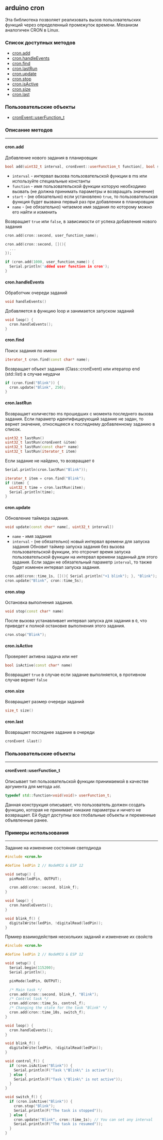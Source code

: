 ## arduino cron
Эта библиотека позволяет реализовать вызов пользовательских функций через определенный промежуток времени. Механизм аналогичен СRON в Linux.

### Список доступных методов
- [cron.add](#cronadd)
- [cron.handleEvents](#cronhandleevents)
- [cron.find](#cronfind)
- [cron.lastRun](#cronlastrun)
- [cron.update](#cronupdate)
- [cron.stop](#cronstop)
- [cron.isActive](#cronisactive)
- [cron.size](#cronsize)
- [cron.last](#cronlast)

### Пользовательские объекты
- [cronEvent::userFunction_t](#croneventuserfunction_t)

### Описание методов
-----------------------
#### cron.add
Добавление нового задания в планировщик
```C++
bool add(uint32_t interval, cronEvent::userFunction_t function[, bool start, const char* name])
```
* `interval` - интервал вызова пользовательской функции в ms или используйте специальные константы
* `function` - имя пользовательской функции которую необходимо вызвать (не должна принимать параметры и возвращать значение)
* `start` - (не обязательно) если установлено `true`, то пользовательская функция будет вызвана первый раз при добавлении в планировщик
* `name` - (не обязательно) читаемое имя задания по которому можно его найти и изменить

Возвращает `true` или `false`, в зависимости от успеха добавления нового задания
```C++
cron.add(cron::second, user_function_name);
```
```C++
cron.add(cron::second, [](){
  ...
});
```
```C++
if (cron.add(1000, user_function_name)) {
  Serial.println('added user function in cron');
}
```

#### cron.handleEvents
Обработчик очереди заданий
```C++
void handleEvents()
```
Добавляется в функцию loop и занимается запуском заданий
```C++
void loop() {
  cron.handleEvents();
}
```

#### cron.find
Поиск задания по имени
```C++
iterator_t cron.find(const char* name);
```
Возвращает объект задания (Class::cronEvent) или итератор end (std::list) в случае неудачи
```C++
if (cron.find("Blink")) {
  cron.update("Blink", 250);
}
```

#### cron.lastRun
Возвращает количество ms прошедших с момента последнего вызова задания.
Если параметр идентифицирующий задание не задан, то вернет значение, относящееся к последнему добавленному заданию в список.
```C++
uint32_t lastRun()
uint32_t lastRun(cronEvent &item)
uint32_t lastRun(const char* name)
uint32_t lastRun(iterator_t item)
```
Если задание не найдено, то возвращает `0`
```C++
Serial.println(cron.lastRun("Blink"));
```
```C++
iterator_t item = cron.find("Blink");
if (item) {
  uint32_t time = cron.lastRun(item);
  Serial.println(time);
}
```

#### cron.update
Обновление таймера задания.
```C++
void update(const char* name[, uint32_t interval])
```
* `name` - имя задания
* `interval` - (не обязательно) новый интервал времени для запуска задания
Обновит таймер запуска задания без вызова пользовательской функции, это отсрочит время запуска пользовательской функции на интервал времени заданный для этого задания.
Если задан не обязательный параметр `interval`, то также будет изменен интервал запуска задания.
```C++
cron.add(cron::time_1s, [](){ Serial.println("+1 blink"); }, "Blink");
cron.update("Blink", cron::time_5s);
```

#### cron.stop
Остановка выполнения задания.
```C++
void stop(const char* name)
```
После вызова устанавливает интервал запуска для задания в `0`, что приведет к полной остановке выполнения этого задания.
```C++
cron.stop("Blink");
```

#### cron.isActive
Проверяет активна задача или нет
```C++
bool isActive(const char* name)
```
Возвращает `true` в случае если задание выполняется, в противном случае вернет `false`

#### cron.size
Возвращает размер очереди заданий
```C++
size_t size()
```

#### cron.last
Возвращает последнее задание в очереди
```C++
cronEvent &last()
```

### Пользовательские объекты
-----------------------
#### cronEvent::userFunction_t
Описывает тип пользовательской функции принимаемой в качестве аргумента для метода `add`.
```C++
typedef std::function<void(void)> userFunction_t;
```
Данная конструкция описывает, что пользователь должен создать функцию, которая не принимает никакие параметры и ничего не возвращает. Ей будут доступны все глобальные объекты и переменные объявленные ранее.

### Примеры использования
-----------------------
Задание на изменение состояния светодиода
```C++
#include <cron.h>

#define ledPin 2 // NodeMCU & ESP 12

void setup() {
  pinMode(ledPin, OUTPUT);

  cron.add(cron::second, blink_f);
}

void loop() {
  cron.handleEvents();
}

void blink_f() {
  digitalWrite(ledPin, !digitalRead(ledPin));
}
```

Прмиер взаимодействия нескольких заданий и изменение их свойств
```C++
#include <cron.h>

#define ledPin 2 // NodeMCU & ESP 12

void setup() {
  Serial.begin(115200);
  Serial.println();

  pinMode(ledPin, OUTPUT);

  /* Main task */
  cron.add(cron::second, blink_f, "Blink");
  /* Control task */
  cron.add(cron::time_5s, control_f);
  /* Changing the state for the task "Blink" */
  cron.add(cron::time_10s, switch_f);
}

void loop() {
  cron.handleEvents();
}

void blink_f() {
  digitalWrite(ledPin, !digitalRead(ledPin));
}

void control_f() {
  if (cron.isActive("Blink")) {
    Serial.println(F("Task \"Blink\" is active"));
  } else {
    Serial.println(F("Task \"Blink\" is not active"));
  }
}

void switch_f() {
  if (cron.isActive("Blink")) {
    cron.stop("Blink");
    Serial.println(F("The task is stopped"));
  } else {
    cron.update("Blink", cron::time_1s); // You can set any interval
    Serial.println(F("The task is resumed"));
  }
}
```
